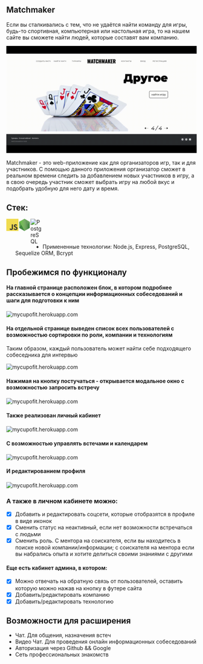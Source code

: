 ## Matchmaker

Если вы сталкивались с тем, что не удаётся найти команду для игры, будь-то спортивная, компьютерная или настольная игра, то на нашем сайте
вы сможете найти людей, которые составят вам компанию. 

![screen-gif](/readme-assets/Mainpage.gif)

Matchmaker - это web-приложение как для организаторов игр, так и для участников. С помощью данного приложения организатор сможет в реальном времени следить за добавлением новых участников в игру, а в свою очередь участник сможет выбрать игру на любой вкус и подобрать удобную для него дату и время.

## Стек:

[<img align="left" alt="JavaScript" width="32px" src="https://raw.githubusercontent.com/github/explore/80688e429a7d4ef2fca1e82350fe8e3517d3494d/topics/javascript/javascript.png" />][git]
[<img align="left" alt="Node.js" width="32px" src="https://raw.githubusercontent.com/github/explore/80688e429a7d4ef2fca1e82350fe8e3517d3494d/topics/nodejs/nodejs.png" />][git]
[<img align="left" alt="PostgreSQL" width="32px" src="https://img.icons8.com/color/50/000000/postgreesql.png"/>][git]

<br/>
<br/>
<br/>

- Примененные технологии: Node.js, Express, PostgreSQL, Sequelize ORM, Bcrypt

## Пробежимся по функционалу

#### На главной странице расположен блок, в котором подробнее рассказывается о концепции информационных собеседований и шаги для подготовки к ним

<img align="center" alt="mycupofit.herokuapp.com" src="/images/2.png" />

#### На отдельной странице выведен список всех пользователей с возможностью сортировки по роли, компании и технологиям
Таким образом, каждый пользователь может найти себе подходящего собеседника для интервью

<img align="center" alt="mycupofit.herokuapp.com" src="/images/3.png" />

#### Нажимая на кнопку постучаться - открывается модальное окно с возможностью запросить встречу

<img align="center" alt="mycupofit.herokuapp.com" src="/images/3-5.png" />

#### Также реализован личный кабинет

<img align="center" alt="mycupofit.herokuapp.com" src="/images/6.png" />

#### С возможностью управлять встечами и календарем

<img align="center" alt="mycupofit.herokuapp.com" src="/images/4.png" />

#### И редактированием профиля

<img align="center" alt="mycupofit.herokuapp.com" src="/images/7.png" />

### A также в личном кабинете можно: 
- [X] Добавить и редактировать соцсети, которые отобразятся в профиле в виде иконок
- [X] Сменить статус на неактивный, если нет возможности встречаться с людьми
- [X] Сменить роль. С ментора на соискателя, если вы находитесь в поиске новой компании/информации; с соискателя на ментора если вы набрались опыта и хотите делиться своими знаниями с другими

#### Eще есть кабинет админа, в котором: 
- [X] Можно отвечать на обратную связь от пользователей, оставить которую можно нажав на кнопку в футере сайта
- [X] Добавить/редактировать компанию
- [X] Добавить/редактировать технологию

## Возможности для расширения
 - Чат. Для общения, назначения встеч
 - Видео Чат. Для проведения онлайн информационных собеседований
 - Авторизация через Github && Google
 - Cеть профессиональных знакомств

[git]: https://github.com/juljuliks/my-cup-of-it
